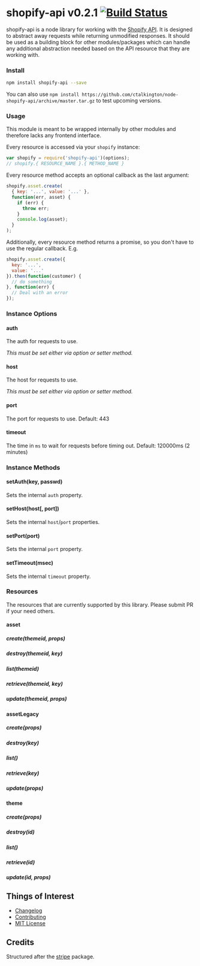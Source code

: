 # shopify-api v0.2.1 [![Build Status](https://secure.travis-ci.org/ctalkington/node-shopify-api.png?branch=master)](http://travis-ci.org/ctalkington/node-shopify-api)

shopify-api is a node library for working with the [Shopify API](http://docs.shopify.com/api). It is designed to abstract away requests while returning unmodified responses. It should be used as a building block for other modules/packages which can handle any additional abstraction needed based on the API resource that they are working with.

### Install

```bash
npm install shopify-api --save
```

You can also use `npm install https://github.com/ctalkington/node-shopify-api/archive/master.tar.gz` to test upcoming versions.

### Usage

This module is meant to be wrapped internally by other modules and therefore lacks any frontend interface.

Every resource is accessed via your `shopify` instance:

```js
var shopify = require('shopify-api')(options);
// shopify.{ RESOURCE_NAME }.{ METHOD_NAME }
```

Every resource method accepts an optional callback as the last argument:

```js
shopify.asset.create(
  { key: '...', value: '...' },
  function(err, asset) {
    if (err) {
      throw err;
    }
    console.log(asset);
  }
);
```

Additionally, every resource method returns a promise, so you don't have to use the regular callback. E.g.

```js
shopify.asset.create({
  key: '...',
  value: '...'
}).then(function(customer) {
  // do something
}, function(err) {
  // Deal with an error
});
```
### Instance Options

#### auth

The auth for requests to use.

*This must be set either via option or setter method.*

#### host

The host for requests to use.

*This must be set either via option or setter method.*

#### port

The port for requests to use. Default: 443

#### timeout

The time in `ms` to wait for requests before timing out. Default: 120000ms (2 minutes)

### Instance Methods

#### setAuth(key, passwd)

Sets the internal `auth` property.

#### setHost(host[, port])

Sets the internal `host`/`port` properties.

#### setPort(port)

Sets the internal `port` property.

#### setTimeout(msec)

Sets the internal `timeout` property.

### Resources

The resources that are currently supported by this library. Please submit PR if your need others.

#### asset

##### create(themeid, props)

##### destroy(themeid, key)

##### list(themeid)

##### retrieve(themeid, key)

##### update(themeid, props)

#### assetLegacy

##### create(props)

##### destroy(key)

##### list()

##### retrieve(key)

##### update(props)

#### theme

##### create(props)

##### destroy(id)

##### list()

##### retrieve(id)

##### update(id, props)

## Things of Interest

- [Changelog](https://github.com/ctalkington/node-shopify-api/releases)
- [Contributing](https://github.com/ctalkington/node-shopify-api/blob/master/CONTRIBUTING.md)
- [MIT License](https://github.com/ctalkington/node-shopify-api/blob/master/LICENSE-MIT)

## Credits

Structured after the [stripe](https://npmjs.org/package/stripe) package.